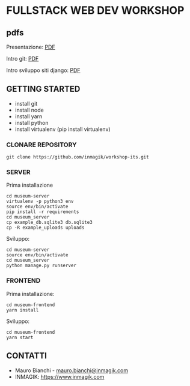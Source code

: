 # FULLSTACK WEB DEV WORKSHOP

## pdfs

Presentazione: [PDF](https://github.com/inmagik/workshop-its/raw/master/FULLSTACK%20WEB%20DEVELOPMENT.pdf)

Intro git: [PDF](https://github.com/inmagik/workshop-its/raw/master/Versionamento%20del%20codice%20sorgente.pdf)

Intro sviluppo siti django: [PDF](https://github.com/inmagik/workshop-its/raw/master/Sviluppo%20siti%20con%20django.pdf)

## GETTING STARTED

- install git
- install node
- install yarn
- install python
- install virtualenv (pip install virtualenv)

### CLONARE REPOSITORY
```
git clone https://github.com/inmagik/workshop-its.git
```

### SERVER
Prima installazione
```
cd museum-server
virtualenv -p python3 env
source env/bin/activate
pip install -r requirements
cd museum_server
cp example_db.sqlite3 db.sqlite3
cp -R example_uploads uploads
```

Sviluppo:
```
cd museum-server
source env/bin/activate
cd museum_server
python manage.py runserver
```

### FRONTEND
Prima installazione:
```
cd museum-frontend
yarn install
```

Sviluppo:
```
cd museum-frontend
yarn start
```


## CONTATTI

- Mauro Bianchi - mauro.bianchi@inmagik.com 
- INMAGIK: https://www.inmagik.com
